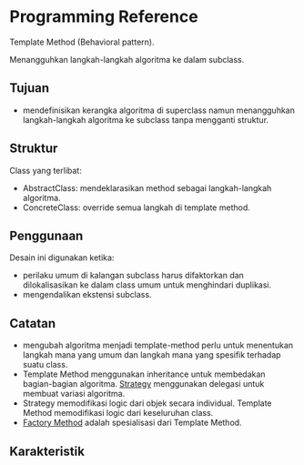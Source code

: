 # Programming Reference

Template Method (Behavioral pattern).

Menangguhkan langkah-langkah algoritma ke dalam subclass.

## Tujuan

* mendefinisikan kerangka algoritma di superclass namun menangguhkan langkah-langkah algoritma ke subclass tanpa mengganti struktur.

## Struktur

Class yang terlibat:

* AbstractClass: mendeklarasikan method sebagai langkah-langkah algoritma. 
* ConcreteClass: override semua langkah di template method.

## Penggunaan

Desain ini digunakan ketika:

* perilaku umum di kalangan subclass harus difaktorkan dan dilokalisasikan ke dalam class umum untuk menghindari duplikasi.
* mengendalikan ekstensi subclass.

## Catatan

* mengubah algoritma menjadi template-method perlu untuk menentukan langkah mana yang umum dan langkah mana yang spesifik terhadap suatu class.
* Template Method menggunakan inheritance untuk membedakan bagian-bagian algoritma. [Strategy](strategy.md) menggunakan delegasi untuk membuat variasi algoritma.
* Strategy memodifikasi logic dari objek secara individual. Template Method memodifikasi logic dari keseluruhan class.
* [Factory Method](../Creational/factory-method.md) adalah spesialisasi dari Template Method.

## Karakteristik

